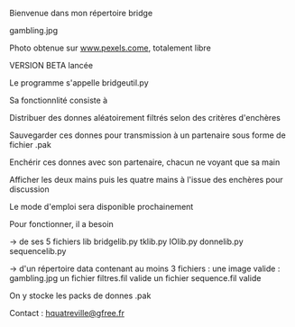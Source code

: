 Bienvenue dans mon répertoire bridge

gambling.jpg

Photo obtenue sur www.pexels.come, totalement libre

VERSION BETA lancée

Le programme s'appelle bridgeutil.py

Sa fonctionnlité consiste à 

Distribuer des donnes aléatoirement filtrés selon des critères d'enchères

Sauvegarder ces donnes pour transmission à un partenaire sous forme de fichier .pak

Enchérir ces donnes avec son partenaire, chacun ne voyant que sa main

Afficher les deux mains puis les quatre mains à l'issue des enchères pour discussion

Le mode d'emploi sera disponible prochainement

Pour fonctionner, il a besoin 

-> de ses 5 fichiers lib
bridgelib.py
tklib.py
IOlib.py
donnelib.py
sequencelib.py

-> d'un répertoire data contenant au moins 3 fichiers :
une image valide : gambling.jpg
un fichier filtres.fil valide
un fichier sequence.fil valide

On y stocke les packs de donnes .pak


Contact : hquatreville@gfree.fr





